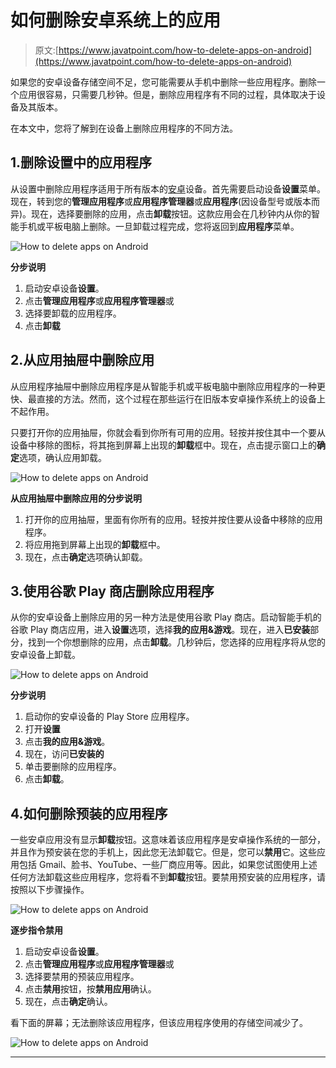 # 如何删除安卓系统上的应用

> 原文:[https://www.javatpoint.com/how-to-delete-apps-on-android](https://www.javatpoint.com/how-to-delete-apps-on-android)

如果您的安卓设备存储空间不足，您可能需要从手机中删除一些应用程序。删除一个应用很容易，只需要几秒钟。但是，删除应用程序有不同的过程，具体取决于设备及其版本。

在本文中，您将了解到在设备上删除应用程序的不同方法。

## 1.删除设置中的应用程序

从设置中删除应用程序适用于所有版本的[安卓](https://www.javatpoint.com/android-tutorial)设备。首先需要启动设备**设置**菜单。现在，转到您的**管理应用程序**或**应用程序管理器**或**应用程序**(因设备型号或版本而异)。现在，选择要删除的应用，点击**卸载**按钮。这款应用会在几秒钟内从你的智能手机或平板电脑上删除。一旦卸载过程完成，您将返回到**应用程序**菜单。

![How to delete apps on Android](../Images/732babc165cf237673bfa25d7401ea0d.png)

**分步说明**

1.  启动安卓设备**设置**。
2.  点击**管理应用程序**或**应用程序管理器**或
3.  选择要卸载的应用程序。
4.  点击**卸载**

## 2.从应用抽屉中删除应用

从应用程序抽屉中删除应用程序是从智能手机或平板电脑中删除应用程序的一种更快、最直接的方法。然而，这个过程在那些运行在旧版本安卓操作系统上的设备上不起作用。

只要打开你的应用抽屉，你就会看到你所有可用的应用。轻按并按住其中一个要从设备中移除的图标，将其拖到屏幕上出现的**卸载**框中。现在，点击提示窗口上的**确定**选项，确认应用卸载。

![How to delete apps on Android](../Images/90861d05c2a2b5bbecfa249ae8b6043d.png)

**从应用抽屉中删除应用的分步说明**

1.  打开你的应用抽屉，里面有你所有的应用。轻按并按住要从设备中移除的应用程序。
2.  将应用拖到屏幕上出现的**卸载**框中。
3.  现在，点击**确定**选项确认卸载。

## 3.使用谷歌 Play 商店删除应用程序

从你的安卓设备上删除应用的另一种方法是使用谷歌 Play 商店。启动智能手机的谷歌 Play 商店应用，进入**设置**选项，选择**我的应用&游戏**。现在，进入**已安装**部分，找到一个你想删除的应用，点击**卸载**。几秒钟后，您选择的应用程序将从您的安卓设备上卸载。

![How to delete apps on Android](../Images/ed312b4ce92ef6e058a26378fcc412eb.png)

**分步说明**

1.  启动你的安卓设备的 Play Store 应用程序。
2.  打开**设置**
3.  点击**我的应用&游戏**。
4.  现在，访问**已安装的**
5.  单击要删除的应用程序。
6.  点击**卸载**。

## 4.如何删除预装的应用程序

一些安卓应用没有显示**卸载**按钮。这意味着该应用程序是安卓操作系统的一部分，并且作为预安装在您的手机上，因此您无法卸载它。但是，您可以**禁用**它。这些应用包括 Gmail、脸书、YouTube、一些厂商应用等。因此，如果您试图使用上述任何方法卸载这些应用程序，您将看不到**卸载**按钮。要禁用预安装的应用程序，请按照以下步骤操作。

![How to delete apps on Android](../Images/fa1dc07254ffb5813ed9502cede501dc.png)

**逐步指令禁用**

1.  启动安卓设备**设置**。
2.  点击**管理应用程序**或**应用程序管理器**或
3.  选择要禁用的预装应用程序。
4.  点击**禁用**按钮，按**禁用应用**确认。
5.  现在，点击**确定**确认。

看下面的屏幕；无法删除该应用程序，但该应用程序使用的存储空间减少了。

![How to delete apps on Android](../Images/72e0a6742901c133891664bda38b07eb.png)

* * *